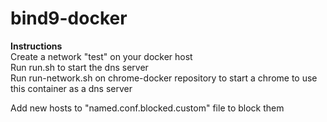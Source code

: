 # bind9-docker

<b>Instructions</b><br>
Create a network "test" on your docker host<br>
Run run.sh to start the dns server<br>
Run run-network.sh on chrome-docker repository to start a chrome to use this container as a dns server<br>

Add new hosts to "named.conf.blocked.custom" file to block them
